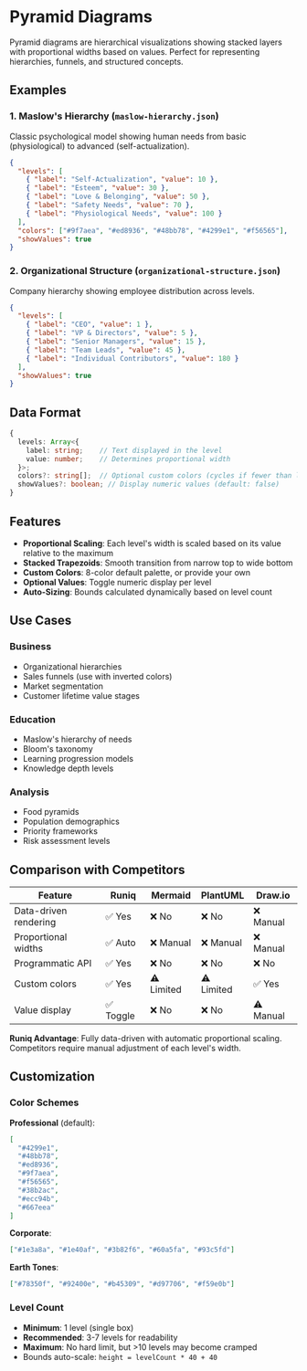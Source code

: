 # Pyramid Diagrams

Pyramid diagrams are hierarchical visualizations showing stacked layers with proportional widths based on values. Perfect for representing hierarchies, funnels, and structured concepts.

## Examples

### 1. Maslow's Hierarchy (`maslow-hierarchy.json`)

Classic psychological model showing human needs from basic (physiological) to advanced (self-actualization).

```json
{
  "levels": [
    { "label": "Self-Actualization", "value": 10 },
    { "label": "Esteem", "value": 30 },
    { "label": "Love & Belonging", "value": 50 },
    { "label": "Safety Needs", "value": 70 },
    { "label": "Physiological Needs", "value": 100 }
  ],
  "colors": ["#9f7aea", "#ed8936", "#48bb78", "#4299e1", "#f56565"],
  "showValues": true
}
```

### 2. Organizational Structure (`organizational-structure.json`)

Company hierarchy showing employee distribution across levels.

```json
{
  "levels": [
    { "label": "CEO", "value": 1 },
    { "label": "VP & Directors", "value": 5 },
    { "label": "Senior Managers", "value": 15 },
    { "label": "Team Leads", "value": 45 },
    { "label": "Individual Contributors", "value": 180 }
  ],
  "showValues": true
}
```

## Data Format

```typescript
{
  levels: Array<{
    label: string;    // Text displayed in the level
    value: number;    // Determines proportional width
  }>;
  colors?: string[];  // Optional custom colors (cycles if fewer than levels)
  showValues?: boolean; // Display numeric values (default: false)
}
```

## Features

- **Proportional Scaling**: Each level's width is scaled based on its value relative to the maximum
- **Stacked Trapezoids**: Smooth transition from narrow top to wide bottom
- **Custom Colors**: 8-color default palette, or provide your own
- **Optional Values**: Toggle numeric display per level
- **Auto-Sizing**: Bounds calculated dynamically based on level count

## Use Cases

### Business

- Organizational hierarchies
- Sales funnels (use with inverted colors)
- Market segmentation
- Customer lifetime value stages

### Education

- Maslow's hierarchy of needs
- Bloom's taxonomy
- Learning progression models
- Knowledge depth levels

### Analysis

- Food pyramids
- Population demographics
- Priority frameworks
- Risk assessment levels

## Comparison with Competitors

| Feature               | Runiq     | Mermaid    | PlantUML   | Draw.io   |
| --------------------- | --------- | ---------- | ---------- | --------- |
| Data-driven rendering | ✅ Yes    | ❌ No      | ❌ No      | ❌ Manual |
| Proportional widths   | ✅ Auto   | ❌ Manual  | ❌ Manual  | ❌ Manual |
| Programmatic API      | ✅ Yes    | ❌ No      | ❌ No      | ❌ No     |
| Custom colors         | ✅ Yes    | ⚠️ Limited | ⚠️ Limited | ✅ Yes    |
| Value display         | ✅ Toggle | ❌ No      | ❌ No      | ⚠️ Manual |

**Runiq Advantage**: Fully data-driven with automatic proportional scaling. Competitors require manual adjustment of each level's width.

## Customization

### Color Schemes

**Professional** (default):

```json
[
  "#4299e1",
  "#48bb78",
  "#ed8936",
  "#9f7aea",
  "#f56565",
  "#38b2ac",
  "#ecc94b",
  "#667eea"
]
```

**Corporate**:

```json
["#1e3a8a", "#1e40af", "#3b82f6", "#60a5fa", "#93c5fd"]
```

**Earth Tones**:

```json
["#78350f", "#92400e", "#b45309", "#d97706", "#f59e0b"]
```

### Level Count

- **Minimum**: 1 level (single box)
- **Recommended**: 3-7 levels for readability
- **Maximum**: No hard limit, but >10 levels may become cramped
- Bounds auto-scale: `height = levelCount * 40 + 40`
